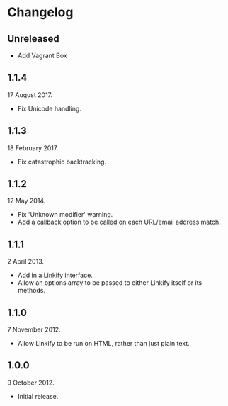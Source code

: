 Changelog
=========

Unreleased
----------

* Add Vagrant Box

1.1.4
-----

17 August 2017.

* Fix Unicode handling.

1.1.3
-----

18 February 2017.

* Fix catastrophic backtracking.

1.1.2
-----

12 May 2014.

* Fix 'Unknown modifier' warning.
* Add a callback option to be called on each URL/email address match.

1.1.1
-----

2 April 2013.

* Add in a Linkify interface.
* Allow an options array to be passed to either Linkify itself or its methods.

1.1.0
-----

7 November 2012.

* Allow Linkify to be run on HTML, rather than just plain text.

1.0.0
-----

9 October 2012.

* Initial release.
